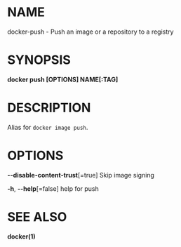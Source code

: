 # NAME

docker-push - Push an image or a repository to a registry

# SYNOPSIS

**docker push \[OPTIONS\] NAME\[:TAG\]**

# DESCRIPTION

Alias for `docker image push`.

# OPTIONS

**--disable-content-trust**\[=true\] Skip image signing

**-h**, **--help**\[=false\] help for push

# SEE ALSO

**docker(1)**
